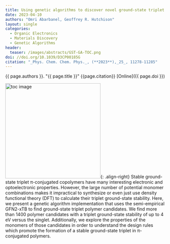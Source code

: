 ```yaml
---
title: Using genetic algorithms to discover novel ground-state triplet conjugated polymers
date: 2023-04-10
authors: "Omri Abarbanel, Geoffrey R. Hutchison"
layout: single
categories:
  - Organic Electronics
  - Materials Discovery
  - Genetic Algorithms
header:
  teaser: /images/abstracts/GST-GA-TOC.png
doi: //doi.org/10.1039/D3CP00185G
citation: "_Phys. Chem. Chem. Phys._, (**2023**),_25_, 11278-11285"
---
```

{{ page.authors }}. "{{ page.title }}" {{page.citation}} [Online]({{ page.doi }})

<!--more-->

<img alt="toc image" src="{{ page.header.teaser }}" width="300 px">{: .align-right} Stable ground-state triplet π-conjugated copolymers have many interesting electronic and optoelectronic properties. However, the large number of potential monomer combinations makes it impractical to synthesize or even just use density functional theory (DFT) to calculate their triplet ground-state stability. Here, we present a genetic algorithm implementation that uses the semi-empirical GFN2-xTB to find ground-state triplet polymer candidates. We find more than 1400 polymer candidates with a triplet ground-state stability of up to 4 eV versus the singlet. Additionally, we explore the properties of the monomers of those candidates in order to understand the design rules which promote the formation of a stable ground-state triplet in π-conjugated polymers.